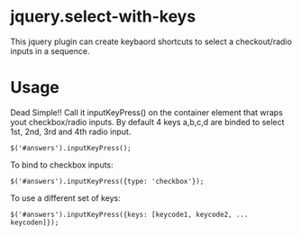 jquery.select-with-keys
=======================

This jquery plugin can create keybaord shortcuts to select a checkout/radio inputs in a sequence.

Usage
=====

Dead Simple!! Call it inputKeyPress() on the container element that wraps yout checkbox/radio inputs.
By default 4 keys a,b,c,d are binded to select 1st, 2nd, 3rd and 4th radio input.

    $('#answers').inputKeyPress();

To bind to checkbox inputs:

    $('#answers').inputKeyPress({type: 'checkbox'});

To use a different set of keys: 

    $('#answers').inputKeyPress({keys: [keycode1, keycode2, ... keycoden]});
